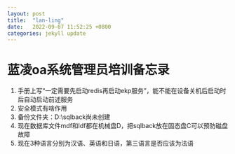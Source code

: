 ```yaml
---
layout: post
title:  "lan-ling"
date:   2022-09-07 11:52:25 +0800
categories: jekyll update
---
```



# 蓝凌oa系统管理员培训备忘录
1. 手册上写“一定需要先启动redis再启动ekp服务”，能不能在设备关机后启动时后自动启动前述服务
1. 安全模式有啥作用
1. 备份文件夹：D:\sqlback尚未创建
1. 现在数据库文件mdf和ldf都在机械盘D，把sqlback放在固态盘C可以预防磁盘故障
1. 现在3种语言分别为汉语、英语和日语，第三语言是否应该为法语
